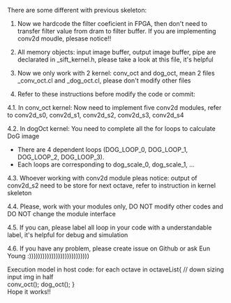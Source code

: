 
There are some different with previous skeleton:
1. Now we hardcode the filter coeficient in FPGA, then don't need to transfer filter value from dram to filter buffer. If you are implementing conv2d moudle, plesase notice!!

2. All memory objects: input image buffer, output image buffer, pipe are declarated in _sift_kernel.h, please take a look at this file, it's helpful

3. Now we only work with 2 kernel: conv_oct and dog_oct, mean 2 files _conv_oct.cl and _dog_oct.cl, please don't modify other files

4. Refer to these instructions before modify the code or commit:

4.1. In conv_oct kernel: Now need to implement five conv2d modules, refer to conv2d_s0, conv2d_s1, conv2d_s2, conv2d_s3, conv2d_s4

4.2. In dogOct kernel: You need to complete all the for loops to calculate DoG image
  *	 There are 4 dependent loops (DOG_LOOP_0, DOG_LOOP_1, DOG_LOOP_2, DOG_LOOP_3).
  *	 Each loops are corresponding to dog_scale_0, dog_scale_1, ...

4.3. Whoever working with conv2d module pleas notice: output of conv2d_s2 need to be store for next octave, refer to instruction in kernel skeleton 

4.4. Please, work with your modules only, DO NOT modify other codes and DO NOT change the module interface

4.5. If you can, please label all loop in your code with a understandable label, it's helpful for debug and simulation

4.6. If you have any problem, please create issue on Github or ask Eun Young :)))))))))))))))))))))))))))

Execution model in host code:
 	for each octave in octaveList{ 
			// down sizing input img in half      
			conv_oct();
			dog_oct(); 
		}  	
Hope it works!!   
